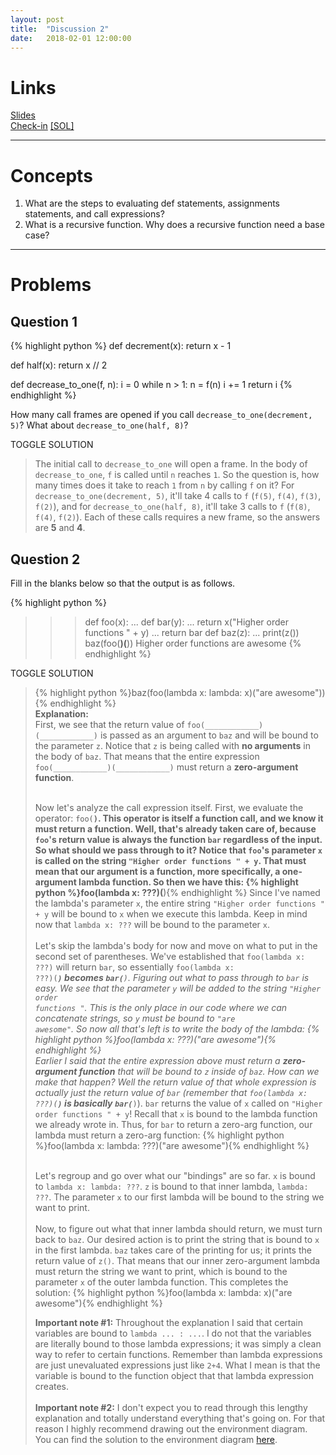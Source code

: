 ```yaml
---
layout: post
title:  "Discussion 2"
date:   2018-02-01 12:00:00
---
```


# Links  
[Slides][slides]   
[Check-in][checkin] [[SOL]][checkin-sol]

[slides]: https://docs.google.com/presentation/d/1I-ERZ-VihvIs80_Oj3KUmeSTkzeDU7d1yjPt91yBAJw/edit?usp=sharing
[checkin]: https://docs.google.com/document/d/1oPOlpvtMTdwcISWaRh0yeh7LxmFZXn8nAye637iioc8/edit?usp=sharing
[checkin-sol]: https://docs.google.com/document/d/1F0ASQXxrz_Lj58toF2WsZ38g727djuzvSXxye-CN1eg/edit?usp=sharing

---

# Concepts
1. What are the steps to evaluating def statements, assignments statements, and
call expressions?
2. What is a recursive function. Why does a recursive function need a base case?

--- 

# Problems  
  
## Question 1  

{% highlight python %}
def decrement(x):
    return x - 1

def half(x):
    return x // 2

def decrease_to_one(f, n):
    i = 0
    while n > 1:
        n = f(n)
        i += 1
    return i
{% endhighlight %}


How many call frames are opened if you call `decrease_to_one(decrement, 5)`? What about `decrease_to_one(half, 8)`?

<a class="btn btn-default solution-toggle-2">TOGGLE SOLUTION</a>

<blockquote class="solution-2">The initial call to <code>decrease_to_one</code> will open a frame. In the body of <code>decrease_to_one</code>, <code>f</code> is called until <code>n</code> reaches <code>1</code>. So the question is, how many times does it take to reach <code>1</code> from <code>n</code> by calling <code>f</code> on it? For <code>decrease_to_one(decrement, 5)</code>, it'll take 4 calls to <code>f</code> (<code>f(5)</code>, <code>f(4)</code>, <code>f(3)</code>, <code>f(2)</code>), and for <code>decrease_to_one(half, 8)</code>, it'll take 3 calls to <code>f</code> (<code>f(8)</code>, <code>f(4)</code>, <code>f(2)</code>). Each of these calls requires a new frame, so the answers are <b>5</b> and <b>4</b>.
</blockquote>

 
## Question 2  

Fill in the blanks below so that the output is as follows.

{% highlight python %}
>>> def foo(x):
...     def bar(y):
...         return x("Higher order functions " + y)
...     return bar
>>> def baz(z):
...     print(z())
>>> baz(foo(____________________)(____________________))
Higher order functions are awesome
{% endhighlight %}

<a class="btn btn-default solution-toggle">TOGGLE SOLUTION</a>

<blockquote class="solution">{% highlight python %}baz(foo(lambda x: lambda: x)("are awesome")){% endhighlight %}
<br/><b>Explanation:</b> <br/>First, we see that the return value of <code>foo(____________)(____________)</code> is passed as an argument to <code>baz</code> and will be bound to the parameter <code>z</code>. Notice that <code>z</code> is being called with <b>no arguments</b> in the body of <code>baz</code>. That means that the entire expression <code>foo(____________)(____________)</code> must return a <b>zero-argument function</b>. <br/><br/>

Now let's analyze the call expression itself. First, we evaluate the operator: <code>foo(____________)</code>. This operator is itself a function call, and we know it must return a function. Well, that's already taken care of, because <code>foo</code>'s return value is always the function <code>bar</code> regardless of the input. So what should we pass through to it? Notice that <code>foo</code>'s parameter <code>x</code> is called on the string <code>"Higher order functions " + y</code>. That must mean that our argument is a function, more specifically, a <b>one-argument lambda function</b>. So then we have this: 
{% highlight python %}foo(lambda x: ???)(____________){% endhighlight %}
Since I've named the lambda's parameter <code>x</code>, the entire string <code>"Higher order functions " + y</code> will be bound to <code>x</code> when we execute this lambda. Keep in mind now that <code>lambda x: ???</code> will be bound to the parameter <code>x</code>. 
<br/><br/>
Let's skip the lambda's body for now and move on what to put in the second set of parentheses. We've established that <code>foo(lambda x: ???)</code> will return <code>bar</code>, so essentially <code>foo(lambda x: ???)(____________)</code> becomes <code>bar(_________)</code>. Figuring out what to pass through to <code>bar</code> is easy. We see that the parameter <code>y</code> will be added to the string <code>"Higher order functions "</code>. This is the only place in our code where we can concatenate strings, so <code>y</code> must be bound to <code>"are awesome"</code>. So now all that's left is to write the body of the lambda: 
{% highlight python %}foo(lambda x: ???)("are awesome"){% endhighlight %}
<br/>
Earlier I said that the entire expression above must return a <b>zero-argument function</b> that will be bound to <code>z</code> inside of <code>baz</code>. How can we make that happen? Well the return value of that whole expression is actually just the return value of <code>bar</code> (remember that <code>foo(lambda x: ???)(____________)</code> is basically <code>bar(_________)</code>). <code>bar</code> returns the value of <code>x</code> called on <code>"Higher order functions " + y</code>! Recall that <code>x</code> is bound to the lambda function we already wrote in. Thus, for <code>bar</code> to return a zero-arg function, our lambda must return a zero-arg function:
{% highlight python %}foo(lambda x: lambda: ???)("are awesome"){% endhighlight %}

<br/>Let's regroup and go over what our "bindings" are so far. <code>x</code> is bound to <code>lambda x: lambda: ???</code>. <code>z</code> is bound to that inner lambda, <code>lambda: ???</code>. The parameter <code>x</code> to our first lambda will be bound to the string we want to print. <br/><br/>
Now, to figure out what that inner lambda should return, we must turn back to <code>baz</code>. Our desired action is to print the string that is bound to <code>x</code> in the first lambda. <code>baz</code> takes care of the printing for us; it prints the return value of <code>z()</code>. That means that our inner zero-argument lambda must return the string we want to print, which is bound to the parameter <code>x</code> of the outer lambda function. This completes the solution:
{% highlight python %}foo(lambda x: lambda: x)("are awesome"){% endhighlight %} <br/>

<b>Important note #1:</b> Throughout the explanation I said that certain variables are bound to <code>lambda ... : ...</code>. I do not that the variables are literally bound to those lambda expressions; it was simply a clean way to refer to certain functions. Remember than lambda expressions are just unevaluated expressions just like <code>2+4</code>. What I mean is that the variable is bound to the function object that that lambda expression creates. <br/><br/>
<b>Important note #2:</b> I don't expect you to read through this lengthy explanation and totally understand everything that's going on. For that reason I highly recommend drawing out the environment diagram. You can find the solution to the environment diagram <a href="https://goo.gl/FbDbuR">here</a>.
</blockquote>

